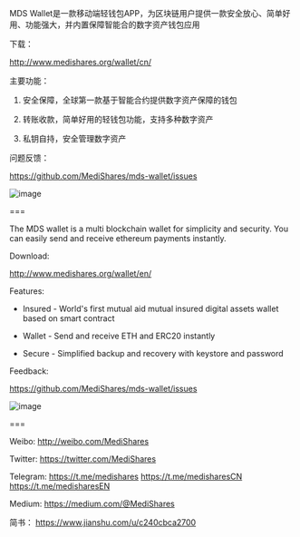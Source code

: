 MDS Wallet是一款移动端轻钱包APP，为区块链用户提供一款安全放心、简单好用、功能强大，并内置保障智能合的数字资产钱包应用

下载：

http://www.medishares.org/wallet/cn/

主要功能：

1. 安全保障，全球第一款基于智能合约提供数字资产保障的钱包

2. 转账收款，简单好用的轻钱包功能，支持多种数字资产

3. 私钥自持，安全管理数字资产

问题反馈：

https://github.com/MediShares/mds-wallet/issues

![image](https://github.com/MediShares/mds-wallet/raw/master/image/poster-cn.jpg)

===

The MDS wallet is a multi blockchain wallet for simplicity and security. You can easily send and receive ethereum payments instantly.

Download:

http://www.medishares.org/wallet/en/

Features:

* Insured - World's first mutual aid mutual insured digital assets wallet based on smart contract

* Wallet - Send and receive ETH and ERC20 instantly

* Secure - Simplified backup and recovery with keystore and password

Feedback:

https://github.com/MediShares/mds-wallet/issues

![image](https://github.com/MediShares/mds-wallet/raw/master/image/poster-en.jpg)

===

Weibo:
http://weibo.com/MediShares

Twitter:
https://twitter.com/MediShares

Telegram:
https://t.me/medishares
https://t.me/medisharesCN
https://t.me/medisharesEN

Medium:
https://medium.com/@MediShares

简书：
https://www.jianshu.com/u/c240cbca2700